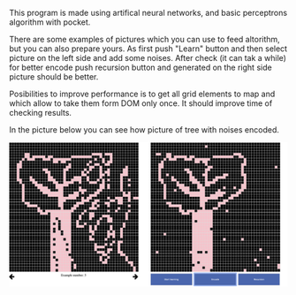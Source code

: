 This program is made using artifical neural networks, and basic perceptrons algorithm with pocket. 

There are some examples of pictures which you can use to feed altorithm, but you can also prepare yours. As first push "Learn" button and then select picture on the left side and add some noises. After check (it can tak a while) for better encode push recursion button and generated on the right side picture should be better.

Posibilities to improve performance is to get all grid elements to map and which allow to take them form DOM only once. It should improve time of checking results.

In the picture below you can see how picture of tree with noises encoded.

![Alt text](./assets/example.png?raw=true "screen")
